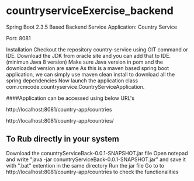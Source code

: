 # countryserviceExercise_backend

Spring Boot 2.3.5 Based Backend Service
Application: Country Service

Port: 8081

Installation
Checkout the repository country-service using GIT command or IDE.
Download the JDK from oracle site and you can add that to IDE. (minimun Java 8 version)
Make sure Java version in pom and the downloaded version are same
As this is a maven based spring boot application, we can simply use maven clean install to download all the spring dependencies
Now launch the application class com.rcmcode.countryservice.CountryServiceApplication.


####Application can be accessed using below URL's


http://localhost:8081/country-app/countries

http://localhost:8081/country-app/countries/<name>
  
  
  ## To Rub directly in your system
  
  Download the conuntryServiceBack-0.0.1-SNAPSHOT.jar file 
  Open notepad and write "java -jar conuntryServiceBack-0.0.1-SNAPSHOT.jar" and save it with ".bat" extention in the same directory 
  Run the jar file
  Go to to http://localhost:8081/country-app/countries to check the functionalities
